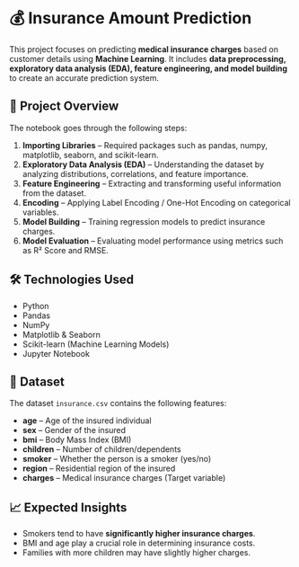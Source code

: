 # 💰 Insurance Amount Prediction

This project focuses on predicting **medical insurance charges** based on customer details using **Machine Learning**.
It includes **data preprocessing, exploratory data analysis (EDA), feature engineering, and model building** to create an accurate prediction system.

## 🚀 Project Overview

The notebook goes through the following steps:

1. **Importing Libraries** – Required packages such as pandas, numpy, matplotlib, seaborn, and scikit-learn.
2. **Exploratory Data Analysis (EDA)** – Understanding the dataset by analyzing distributions, correlations, and feature importance.
3. **Feature Engineering** – Extracting and transforming useful information from the dataset.
4. **Encoding** – Applying Label Encoding / One-Hot Encoding on categorical variables.
5. **Model Building** – Training regression models to predict insurance charges.
6. **Model Evaluation** – Evaluating model performance using metrics such as R² Score and RMSE.

## 🛠️ Technologies Used

* Python
* Pandas
* NumPy
* Matplotlib & Seaborn
* Scikit-learn (Machine Learning Models)
* Jupyter Notebook

## 📂 Dataset

The dataset `insurance.csv` contains the following features:

* **age** – Age of the insured individual
* **sex** – Gender of the insured
* **bmi** – Body Mass Index (BMI)
* **children** – Number of children/dependents
* **smoker** – Whether the person is a smoker (yes/no)
* **region** – Residential region of the insured
* **charges** – Medical insurance charges (Target variable)

## 📈 Expected Insights

* Smokers tend to have **significantly higher insurance charges**.
* BMI and age play a crucial role in determining insurance costs.
* Families with more children may have slightly higher charges.


